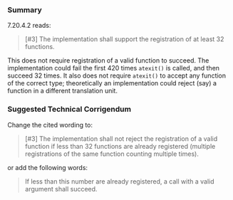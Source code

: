 ### Summary

7.20.4.2 reads:

> \[#3\] The implementation shall support the registration of at least 32
> functions.

This does not require registration of a valid function to succeed. The
implementation could fail the first 420 times `atexit()` is called, and then
succeed 32 times. It also does not require `atexit()` to accept any function of
the correct type; theoretically an implementation could reject (say) a function
in a different translation unit.

### Suggested Technical Corrigendum

Change the cited wording to:

> \[#3\] The implementation shall not reject the registration of a valid function
> if less than 32 functions are already registered (multiple registrations of the
> same function counting multiple times).

or add the following words:

> If less than this number are already registered, a call with a valid argument
> shall succeed.
